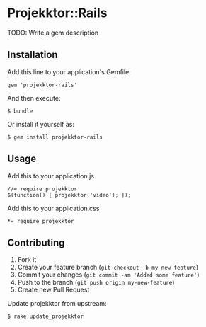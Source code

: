 # Projekktor::Rails

TODO: Write a gem description

## Installation

Add this line to your application's Gemfile:

    gem 'projekktor-rails'

And then execute:

    $ bundle

Or install it yourself as:

    $ gem install projekktor-rails

## Usage

Add this to your application.js

    //= require projekktor
    $(function() { projekktor('video'); });

Add this to your application.css

    *= require projekktor

## Contributing

1. Fork it
2. Create your feature branch (`git checkout -b my-new-feature`)
3. Commit your changes (`git commit -am 'Added some feature'`)
4. Push to the branch (`git push origin my-new-feature`)
5. Create new Pull Request


Update projekktor from upstream:

    $ rake update_projekktor
